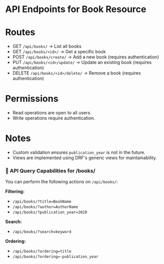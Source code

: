 # API Endpoints for Book Resource

# Routes

- GET `/api/books/` → List all books
- GET `/api/books/<id>/` → Get a specific book
- POST `/api/books/create/` → Add a new book (requires authentication)
- PUT `/api/books/<id>/update/` → Update an existing book (requires authentication)
- DELETE `/api/books/<id>/delete/` → Remove a book (requires authentication)

# Permissions
- Read operations are open to all users.
- Write operations require authentication.

# Notes
- Custom validation ensures `publication_year` is not in the future.
- Views are implemented using DRF's generic views for maintainability.

### 📘 API Query Capabilities for /books/

You can perform the following actions on `/api/books/`:

**Filtering:**
- `/api/books/?title=BookName`
- `/api/books/?author=AuthorName`
- `/api/books/?publication_year=2020`

**Search:**
- `/api/books/?search=keyword`

**Ordering:**
- `/api/books/?ordering=title`
- `/api/books/?ordering=-publication_year`
